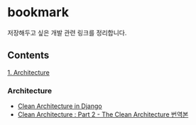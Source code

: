 # bookmark

저장해두고 싶은 개발 관련 링크를 정리합니다.

## Contents

[1. Architecture](#architecture)

### Architecture

- [Clean Architecture in Django](https://engineering.21buttons.com/clean-architecture-in-django-d326a4ab86a9)
- [Clean Architecture : Part 2 - The Clean Architecture 번역본](https://medium.com/@younghyun/clean-architecture-part-2-the-clean-architecture-3e2666cdce83)
